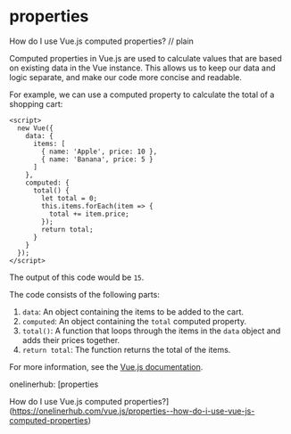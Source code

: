 # properties

How do I use Vue.js computed properties?
// plain

Computed properties in Vue.js are used to calculate values that are based on existing data in the Vue instance. This allows us to keep our data and logic separate, and make our code more concise and readable.

For example, we can use a computed property to calculate the total of a shopping cart:

```
<script>
  new Vue({
    data: {
      items: [
        { name: 'Apple', price: 10 },
        { name: 'Banana', price: 5 }
      ]
    },
    computed: {
      total() {
        let total = 0;
        this.items.forEach(item => {
          total += item.price;
        });
        return total;
      }
    }
  });
</script>
```

The output of this code would be `15`.

The code consists of the following parts:
1. `data`: An object containing the items to be added to the cart.
2. `computed`: An object containing the `total` computed property.
3. `total()`: A function that loops through the items in the `data` object and adds their prices together.
4. `return total`: The function returns the total of the items.

For more information, see the [Vue.js documentation](https://vuejs.org/v2/guide/computed.html).

onelinerhub: [properties

How do I use Vue.js computed properties?](https://onelinerhub.com/vue.js/properties--how-do-i-use-vue-js-computed-properties)
